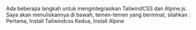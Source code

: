 Ada beberapa langkah untuk mengintegrasikan TailwindCSS dan Alpine.js. Saya akan menuliskannya di bawah, temen-temen yang berminat, silahkan :
Pertama, Install Tailwindcss
Kedua, Install Alpine
